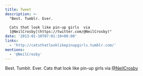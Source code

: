 ```yaml
---
title: Tweet
description: >-
  "Best. Tumblr. Ever.

  Cats that look like pin-up girls  via
  [@NeilCrosby](https://twitter.com/@NeilCrosby)"
date: '2013-01-10T07:01:10+00:00'
links:
  - 'http://catsthatlooklikepinupgirls.tumblr.com/'
mentions:
  - '@NeilCrosby'
---
```

Best. Tumblr. Ever.
Cats that look like pin-up girls  via [@NeilCrosby](https://twitter.com/@NeilCrosby)

